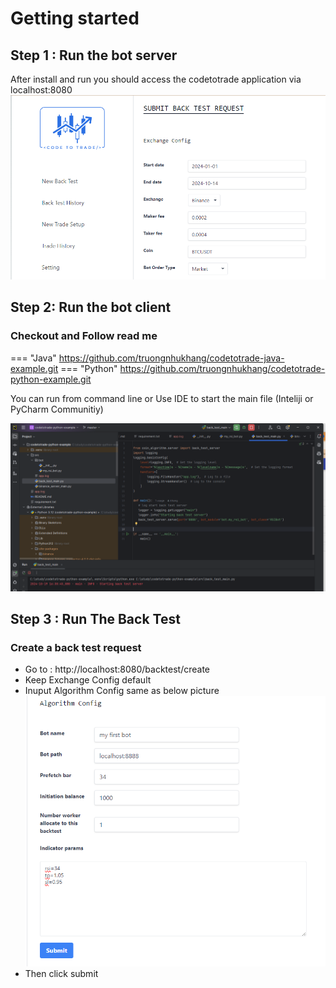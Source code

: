 # Getting started

## Step 1 : Run the bot server 

After install and run you should access the codetotrade application via localhost:8080
![App Screenshot](assets/images//app-2.png)

## Step 2:  Run the bot client

### Checkout and Follow read me 
=== "Java"
        https://github.com/truongnhukhang/codetotrade-java-example.git
=== "Python"
        https://github.com/truongnhukhang/codetotrade-python-example.git

You can run from command line or Use IDE to start the main file (Inteliji or PyCharm Communitiy)

![PyCommunity](assets/images//py-community.png)

## Step 3 :  Run The Back Test

### Create a back test request
- Go to : http://localhost:8080/backtest/create
- Keep Exchange Config default 
- Inuput Algorithm Config same as below picture  
![algo-config](assets/images/algorithm-config.png)
- Then click submit 
